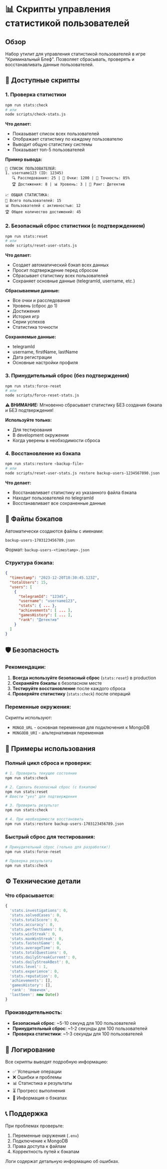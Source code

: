 # 📊 Скрипты управления статистикой пользователей

## Обзор

Набор утилит для управления статистикой пользователей в игре "Криминальный Блеф". Позволяет сбрасывать, проверять и восстанавливать данные пользователей.

## 🔧 Доступные скрипты

### 1. Проверка статистики
```bash
npm run stats:check
# или
node scripts/check-stats.js
```

**Что делает:**
- Показывает список всех пользователей
- Отображает статистику по каждому пользователю
- Выводит общую статистику системы
- Показывает топ-5 пользователей

**Пример вывода:**
```
👥 СПИСОК ПОЛЬЗОВАТЕЛЕЙ:
1. username123 (ID: 12345)
   🔍 Расследования: 25 | 💯 Очки: 1200 | 🎯 Точность: 85%
   🏆 Достижения: 8 | 📊 Уровень: 3 | 👤 Ранг: Детектив

📈 ОБЩАЯ СТАТИСТИКА:
👥 Всего пользователей: 15
📊 Пользователей с активностью: 12
🏆 Общее количество достижений: 45
```

### 2. Безопасный сброс статистики (с подтверждением)
```bash
npm run stats:reset
# или
node scripts/reset-user-stats.js
```

**Что делает:**
- Создает автоматический бэкап всех данных
- Просит подтверждение перед сбросом
- Сбрасывает статистику всех пользователей
- Сохраняет основные данные (telegramId, username, etc.)

**Сбрасываемые данные:**
- Все очки и расследования
- Уровень (сброс до 1)
- Достижения
- История игр
- Серии успехов
- Статистика точности

**Сохраняемые данные:**
- telegramId
- username, firstName, lastName
- Дата регистрации
- Основные настройки профиля

### 3. Принудительный сброс (без подтверждения)
```bash
npm run stats:force-reset
# или
node scripts/force-reset-stats.js
```

**⚠️ ВНИМАНИЕ:** Мгновенно сбрасывает статистику БЕЗ создания бэкапа и БЕЗ подтверждения!

**Используйте только:**
- Для тестирования
- В development окружении
- Когда уверены в необходимости сброса

### 4. Восстановление из бэкапа
```bash
npm run stats:restore <backup-file>
# или
node scripts/reset-user-stats.js restore backup-users-1234567890.json
```

**Что делает:**
- Восстанавливает статистику из указанного файла бэкапа
- Находит пользователей по telegramId
- Восстанавливает все сохраненные данные

## 📁 Файлы бэкапов

Автоматически создаются файлы с именами:
```
backup-users-1703123456789.json
```

Формат: `backup-users-<timestamp>.json`

### Структура бэкапа:
```json
{
  "timestamp": "2023-12-20T10:30:45.123Z",
  "totalUsers": 15,
  "users": [
    {
      "telegramId": "12345",
      "username": "username123",
      "stats": { ... },
      "achievements": [ ... ],
      "gamesHistory": [ ... ],
      "rank": "Детектив"
    }
  ]
}
```

## 🛡️ Безопасность

### Рекомендации:
1. **Всегда используйте безопасный сброс** (`stats:reset`) в production
2. **Сохраняйте бэкапы** в безопасном месте
3. **Тестируйте восстановление** после каждого сброса
4. **Проверяйте статистику** (`stats:check`) после операций

### Переменные окружения:
Скрипты используют:
- `MONGO_URL` - основная переменная для подключения к MongoDB
- `MONGODB_URI` - альтернативная переменная

## 🚀 Примеры использования

### Полный цикл сброса и проверки:
```bash
# 1. Проверить текущее состояние
npm run stats:check

# 2. Сделать безопасный сброс (с бэкапом)
npm run stats:reset
# Ввести "yes" для подтверждения

# 3. Проверить результат
npm run stats:check

# 4. При необходимости восстановить
npm run stats:restore backup-users-1703123456789.json
```

### Быстрый сброс для тестирования:
```bash
# Принудительный сброс (только для разработки!)
npm run stats:force-reset

# Проверка результата
npm run stats:check
```

## ⚙️ Технические детали

### Что сбрасывается:
```javascript
{
  'stats.investigations': 0,
  'stats.solvedCases': 0,
  'stats.totalScore': 0,
  'stats.accuracy': 0,
  'stats.perfectGames': 0,
  'stats.winStreak': 0,
  'stats.maxWinStreak': 0,
  'stats.fastestGame': 0,
  'stats.averageTime': 0,
  'stats.totalQuestions': 0,
  'stats.dailyStreakCurrent': 0,
  'stats.dailyStreakBest': 0,
  'stats.level': 1,
  'stats.experience': 0,
  'stats.reputation': 0,
  'achievements': [],
  'gamesHistory': [],
  'rank': 'Новичок',
  'lastSeen': new Date()
}
```

### Производительность:
- **Безопасный сброс**: ~5-10 секунд для 100 пользователей
- **Принудительный сброс**: ~1-2 секунды для 100 пользователей  
- **Проверка статистики**: ~1-3 секунды для 100 пользователей

## 🔄 Логирование

Все скрипты выводят подробную информацию:
- ✅ Успешные операции
- ❌ Ошибки и проблемы  
- 📊 Статистика и результаты
- ⏳ Прогресс выполнения
- 💾 Информация о бэкапах

## 📞 Поддержка

При проблемах проверьте:
1. Переменные окружения (`.env`)
2. Подключение к MongoDB
3. Права доступа к файлам
4. Корректность путей к бэкапам

Логи содержат детальную информацию об ошибках. 
